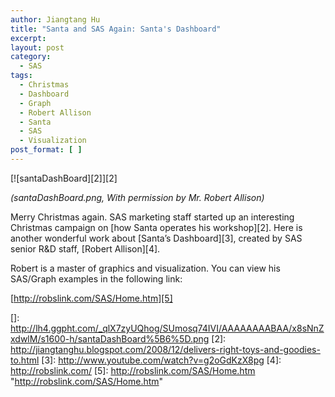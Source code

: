 ```yaml
---
author: Jiangtang Hu
title: "Santa and SAS Again: Santa's Dashboard"
excerpt:
layout: post
category:
  - SAS
tags:
  - Christmas
  - Dashboard
  - Graph
  - Robert Allison
  - Santa
  - SAS
  - Visualization
post_format: [ ]
---
```

[![santaDashBoard][2]][2]

*(santaDashBoard.png, With permission by Mr. Robert Allison)*

Merry Christmas again. SAS marketing staff started up an interesting Christmas campaign on [how Santa operates his workshop][2]. Here is another wonderful work about [Santa’s Dashboard][3], created by SAS senior R&D staff, [Robert Allison][4].

Robert is a master of graphics and visualization. You can view his SAS/Graph examples in the following link:

[http://robslink.com/SAS/Home.htm][5]

 []: http://lh4.ggpht.com/_qlX7zyUQhog/SUmosq74IVI/AAAAAAAABAA/x8sNnZxdwlM/s1600-h/santaDashBoard%5B6%5D.png
 [2]: http://jiangtanghu.blogspot.com/2008/12/delivers-right-toys-and-goodies-to.html
 [3]: http://www.youtube.com/watch?v=g2oGdKzX8pg
 [4]: http://robslink.com/
 [5]: http://robslink.com/SAS/Home.htm "http://robslink.com/SAS/Home.htm"